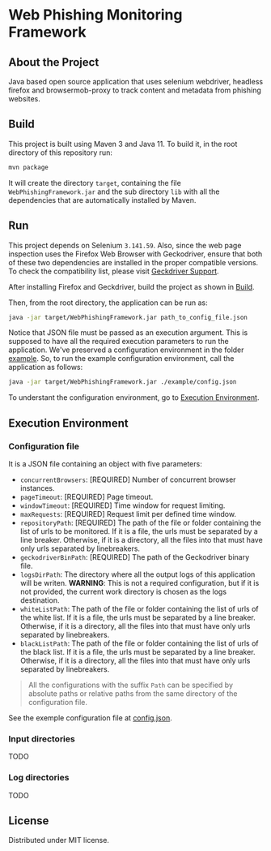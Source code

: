 # Web Phishing Monitoring Framework

## About the Project

Java based open source application that uses selenium webdriver, headless firefox and browsermob-proxy to track content and metadata from phishing websites.

## Build

This project is built using Maven 3 and Java 11.
To build it, in the root directory of this repository run:
```sh
mvn package
```

It will create the directory `target`, containing the file
`WebPhishingFramework.jar` and the sub directory `lib` with all the
dependencies that are automatically installed by Maven.

## Run
This project depends on Selenium `3.141.59`.
Also, since the web page inspection uses the Firefox Web Browser with
Geckodriver, ensure that both of these two dependencies are installed
in the proper compatible versions.
To check the compatibility list, please visit
[Geckdriver Support](https://firefox-source-docs.mozilla.org/testing/geckodriver/Support.html).

After installing Firefox and Geckdriver, build the project as shown in
[Build](#build).

Then, from the root directory, the application can be run as: 
```sh
java -jar target/WebPhishingFramework.jar path_to_config_file.json
```

Notice that JSON file must be passed as an execution argument.
This is supposed to have all the required execution parameters to run the
application.
We've preserved a configuration environment in the folder
[example](example).
So, to run the example configuration environment, call the application
as follows:
```sh
java -jar target/WebPhishingFramework.jar ./example/config.json
```

To understant the configuration environment, go to
[Execution Environment](#execution-environment).

## Execution Environment

### Configuration file
It is a JSON file containing an object with five parameters:

* `concurrentBrowsers`: \[REQUIRED\] Number of concurrent browser instances.
* `pageTimeout`: \[REQUIRED\] Page timeout.
* `windowTimeout`: \[REQUIRED\] Time window for request limiting.
* `maxRequests`: \[REQUIRED\] Request limit per defined time window.
* `repositoryPath`: \[REQUIRED\] The path of the file or folder containing the
  list of urls to be monitored.
  If it is a file, the urls must be separated by a line breaker.
  Otherwise, if it is a directory, all the files into that must have only urls
  separated by linebreakers.
* `geckodriverBinPath`: \[REQUIRED\] The path of the Geckodriver binary file.
* `logsDirPath`:  The directory where all the output logs of this application will
  be writen.
  **WARNING**: This is not a required configuration, but if it is not provided,
  the current work directory is chosen as the logs destination.
* `whiteListPath`: The path of the file or folder containing the list of urls
  of the white list. <!--TODO: improve the explanation about the white list -->
  If it is a file, the urls must be separated by a line breaker.
  Otherwise, if it is a directory, all the files into that must have only urls
  separated by linebreakers.
* `blackListPath`: The path of the file or folder containing the list of urls
  of the black list. <!--TODO: improve the explanation about the white list -->
  If it is a file, the urls must be separated by a line breaker.
  Otherwise, if it is a directory, all the files into that must have only urls
  separated by linebreakers.

> All the configurations with the suffix `Path` can be specified by absolute
paths or relative paths from the same directory of the configuration file.

See the exemple configuration file at [config.json](example/config.json).

### Input directories
TODO

### Log directories
TODO 

## License
Distributed under MIT license.
